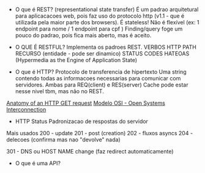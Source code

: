 - O que é REST?
(representational state transfer)
É um padrao arquitetural para aplicacacoes web, pois faz uso do protocolo http (v1.1 - que é utilizada pela maior parte dos browsers).
É stateless! 
Não é flexível (ex: 1 endpoint para nome / 1 endpoint para cpf )
Finding/query foge um pouco do padrao, pois fica mais aberto, mas é aceito.

- O QUE É RESTFUL?
Implementa os padroes REST.
VERBOS HTTP 
PATH RECURSO (entidade - pode ser dinamico)
STATUS CODES
HATEOAS (Hypermedia as the Engine of Application State)

- O que é HTTP?
Protocolo de transferencia de hipertexto
Uma string contendo todas as informacoes necessarias para comunicar com servidores.
Ambas para  REQ(client) e RES(server)
Cache pode estar nesse nivel tbm, mas não no REST.  

[Anatomy of an HTTP GET request](https://www.oreilly.com/library/view/head-first-servlets/9780596516680/ch01s13.html)
[Modelo OSI - Open Systems Interconnection](https://community.cisco.com/t5/image/serverpage/image-id/180291iDA59C8DFF9920CD8?v=v2)

- HTTP Status 
Padronizacao de respostas do servidor

Mais usados
200 - update
201 - post (creation)
202 - fluxos asyncs
204 - delecoes (confirma mas nao "devolve" nada)

301 - DNS ou HOST NAME change (faz redirect automaticamente)

- O que é uma API?


